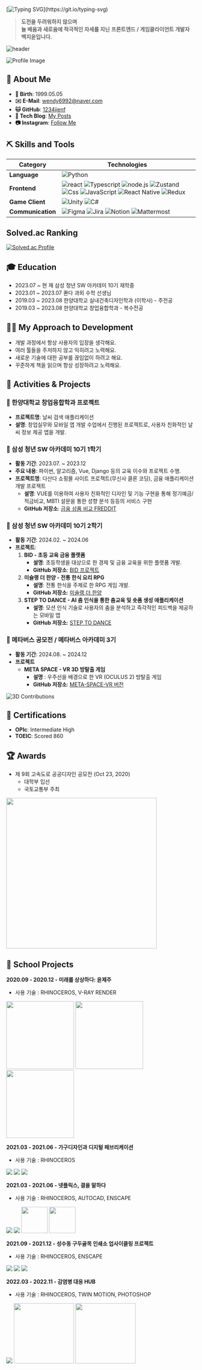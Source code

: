 <!-- ![header](https://capsule-render.vercel.app/api?type=waving&color=0:00bfcd,100:108b94&height=120&animation=fadeIn&section=footer&text=🌟🌠☄️🌃&fontAlign=70) -->

<!-- ![3d](./profile-3d-contrib/profile-green-animate.svg) -->


[![Typing SVG](https://readme-typing-svg.demolab.com/?font=Fira+Code&pause=1000&color=F7F7F7&background=0096FF&center=true&vCenter=true&random=false&width=435&height=38&lines=Hi+I'm+JiYoon+👋;)](https://git.io/typing-svg)


> **도전을 두려워하지 않으며**  
> **늘 배움과 새로움에 적극적인 자세를 지닌**
> **프론트엔드 / 게임클라이언트 개발자 백지윤입니다.**

![header](https://capsule-render.vercel.app/api?type=waving&color=0:00bfcd,100:108b94&height=120&animation=fadeIn&section=footer&text=🌟🌠☄️🌃&fontAlign=70)

![Profile Image](photo.jpeg)

<!-- [![Anurag's GitHub stats](https://github-readme-stats.vercel.app/api?username=1234jienf)](https://github.com/anuraghazra/github-readme-stats) -->

## 📖 About Me

- **🎂 Birth**: 1999.05.05
- **✉️ E-Mail**: wendy6992@naver.com
- **🐱 GitHub**: [1234jienf](https://github.com/1234jienf)
- **💾 Tech Blog**: [My Posts](https://velog.io/@jyoon6992/posts)
- **📷 Instagram**: [Follow Me](https://www.instagram.com/bjy_devportfolio)


## ⛏️ Skills and Tools

| Category    | Technologies                                                                                                                                                                                                 |
|-------------|--------------------------------------------------------------------------------------------------------------------------------------------------------------------------------------------------------------|
| **Language**     | ![Python](https://img.shields.io/badge/Python-3776AB?style=for-the-badge&logo=python&logoColor=white) |
| **Frontend**  | ![react](https://img.shields.io/badge/react-61DAFB?style=for-the-badge&logo=react&logoColor=black) ![Typescript](https://img.shields.io/badge/Typescript-3776AB?style=for-the-badge&logo=Typescript&logoColor=white) ![node.js](https://img.shields.io/badge/node.js-339933?style=for-the-badge&logo=Node.js&logoColor=white) ![Zustand](https://img.shields.io/badge/Zustand-000000?style=for-the-badge&logo=Zustand&logoColor=white) ![Css](https://img.shields.io/badge/CSS-239120?&style=for-the-badge&logo=css3&logoColor=white) ![JavaScript](https://img.shields.io/badge/JavaScript-F7DF1E?style=for-the-badge&logo=JavaScript&logoColor=white) ![React Native](https://img.shields.io/badge/React_Native-20232A?style=for-the-badge&logo=react&logoColor=61DAFB) ![Redux](https://img.shields.io/badge/Redux-593D88?style=for-the-badge&logo=redux&logoColor=white) |
| **Game Client**     | ![Unity](https://img.shields.io/badge/Unity-100000?style=for-the-badge&logo=unity&logoColor=white) ![C#](https://img.shields.io/badge/C%23-239120?style=for-the-badge&logo=c-sharp&logoColor=white) |
| **Communication** | ![Figma](https://img.shields.io/badge/Figma-F24E1E?style=for-the-badge&logo=Figma&logoColor=white) ![Jira](https://img.shields.io/badge/Jira-0052CC?style=for-the-badge&logo=Jira&logoColor=white) ![Notion](https://img.shields.io/badge/Notion-000000?style=for-the-badge&logo=Notion&logoColor=white) ![Mattermost](https://img.shields.io/badge/Mattermost-0058CC?style=for-the-badge&logo=Mattermost&logoColor=white) |

## Solved.ac Ranking

[![Solved.ac Profile](http://mazassumnida.wtf/api/v2/generate_badge?boj=jyoon6992)](https://solved.ac/jyoon6992/)

## 🎓 Education

- 2023.07 ~ 현     재     삼성 청년 SW 아카데미 10기 재학중
- 2023.01 ~ 2023.07     콴다 과외 수학 선생님
- 2019.03 ~ 2023.08     한양대학교 실내건축디자인학과 (이학사) - 주전공
- 2019.03 ~ 2023.08     한양대학교 창업융합학과 - 복수전공

## 🙋‍♂️ My Approach to Development

- 개발 과정에서 항상 사용자의 입장을 생각해요.
- 여러 툴들을 주저하지 않고 익히려고 노력해요.
- 새로운 기술에 대한 공부를 끊임없이 하려고 해요.
- 꾸준하게 책을 읽으며 항상 성장하려고 노력해요.

## 🎒 Activities & Projects

### 📎 한양대학교 창업융합학과 프로젝트
- **프로젝트명**: 날씨 검색 애플리케이션
- **설명**: 창업실무와 모바일 앱 개발 수업에서 진행된 프로젝트로, 사용자 친화적인 날씨 정보 제공 앱을 개발.

### 📍 삼성 청년 SW 아카데미 10기 1학기
- **활동 기간**: 2023.07. ~ 2023.12
- **주요 내용**: 파이썬, 알고리즘, Vue, Django 등의 교육 이수와 프로젝트 수행.
- **프로젝트명**: 다산다 쇼핑몰 사이트 프로젝트(무신사 클론 코딩), 금융 애플리케이션 개발 프로젝트
  - **설명**: VUE를 이용하여 사용자 친화적인 디자인 및 기능 구현을 통해 정기예금/적금비교, MBTI 설문을 통한 성향 분석 등등의 서비스 구현
  - **GitHub 저장소**: [금융 상품 비교 FREDDIT](https://github.com/1234jienf/final-pjt)

### 📍 삼성 청년 SW 아카데미 10기 2학기
- **활동 기간**: 2024.02. ~ 2024.06
- **프로젝트**:
  1. **BID - 초등 교육 금융 플랫폼**
      - **설명**: 초등학생을 대상으로 한 경제 및 금융 교육을 위한 플랫폼 개발.
      - **GitHub 저장소**: [BID 프로젝트](https://github.com/1234jienf/B-D)
  2. **미슐랭 더 한양 - 전통 한식 요리 RPG**
     - **설명**: 전통 한식을 주제로 한 RPG 게임 개발.
     - **GitHub 저장소**: [미슐랭 더 한양](https://github.com/1234jienf/Michelin-de-Hanyang)
  3. **STEP TO DANCE - AI 춤 인식을 통한 춤교육 및 숏폼 생성 애플리케이션**
     - **설명**: 모션 인식 기술로 사용자의 춤을 분석하고 즉각적인 피드백을 제공하는 모바일 앱
     - **GitHub 저장소**: [STEP TO DANCE](https://github.com/SSAFY-A101/StepToDance)
    
### 📍 메타버스 공모전 / 메타버스 아카데미 3기
- **활동 기간**: 2024.08. ~ 2024.12
- **프로젝트**
  - **META SPACE - VR 3D 방탈출 게임**
     - **설명** : 우주선을 배경으로 한 VR (OCULUS 2) 방탈출 게임
     - **GitHub 저장소**: [META-SPACE-VR 버전](https://github.com/META-SPACE-VR/Project)


![3D Contributions](./profile-3d-contrib/profile-green-animate.svg)

## 📜 Certifications

- **OPIc**: Intermediate High
- **TOEIC**: Scored 860


## 🏆 Awards

- 제 9회 고속도로 공공디자인 공모전 (Oct 23, 2020)
  - 대학부 입선
  - 국토교통부 주최

<img src="고속도로_공모전.jpg" width="400">

## 🔖 School Projects

**2020.09 - 2020.12 - 미래를 상상하다: 윤제주**
- 사용 기술 : RHINOCEROS, V-RAY RENDER
<p>
  <img src="윤제주1.png" width="180">
  <img src="윤제주2.png" width="180">
  <img src="윤제주3.png" width="180">
</p>

**2021.03 - 2021.06 - 가구디자인과 디지털 패브리케이션**
- 사용 기술 : RHINOCEROS
<p>
  <img src="가구1.png">
  <img src="가구2.png">
  <img src="가구3.png">
</p>

**2021.03 - 2021.06 - 넷플릭스, 결을 말하다**
- 사용 기술 : RHINOCEROS, AUTOCAD, ENSCAPE
<p>
  <img src="넷플릭스1.png">
  <img src="넷플릭스3.png">
  <img src="넷플릭스4.png" width="70">
  <img src="넷플릭스2.png" width="70">
</p>

**2021.09 - 2021.12 - 성수동 구두골목 인쇄소 업사이클링 프로젝트**
- 사용 기술 : RHINOCEROS, ENSCAPE
<p>
  <img src="성수동1.png">
  <img src="성수동2.png">
  <img src="성수동3.png">
</p>

**2022.03 - 2022.11 - 감염병 대응 HUB**
- 사용 기술 : RHINOCEROS, TWIN MOTION, PHOTOSHOP
<p>
  <img src="감염병1.png">
  <img src="감염병2.png" width="160">
  <img src="감염병3.png" width="160">
</p>
